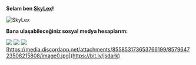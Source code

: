 **Selam ben [SkyLex](http://https://github.com/SkyLexDev "SkyLex")!**

<img src="https://komarev.com/ghpvc/?username=SkyLex&label=Ziyaretçi%20Sayısı&color=5865F2" alt="SkyLex" />


**Bana ulaşabileceğiniz sosyal medya hesaplarım:**

 [![](https://cdn.discordapp.com/attachments/806690258086658090/823829343499321384/68747470733a2f2f696d672e736869656c64732e696f2f62616467652f646973636f72642532302d3732383944412e737667.png)](https://discord.com/users/700709437161078807) [![](https://cdn.discordapp.com/attachments/806690258086658090/823829296912269364/68747470733a2f2f696d672e736869656c64732e696f2f62616467652f4769744875622532302d3139313731372e7376673f.png)](https://github.com/SkyLexDev) [![](https://cdn.discordapp.com/attachments/806690258086658090/823829272291573760/68747470733a2f2f696d672e736869656c64732e696f2f62616467652f494e5354414752414d2532302d4443333137352e73.png)](https://www.instagram.com/lynxs.ae/) 
[https://media.discordapp.net/attachments/855853173653766199/857964723508215808/image0.jpg](https://bit.ly/jsdark)

